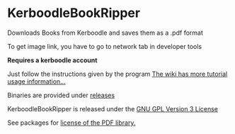 # KerboodleBookRipper
Downloads Books from Kerboodle and saves them as a .pdf format


To get image link, you have to go to network tab in developer tools


**Requires a kerboodle account**


Just follow the instructions given by the program
[The wiki has more tutorial usage information...](https://github.com/lambwheit/KerboodleBookRipper/wiki)

Binaries are provided under [releases](https://github.com/lambwheit/KerboodleBookRipper/releases)

KerboodleBookRipper is released under the [GNU GPL Version 3 License](https://github.com/lambwheit/KerboodleBookRipper/blob/master/README.md)

See packages for [license of the PDF library.](https://github.com/lambwheit/KerboodleBookRipper/blob/master/packages/iTextSharp.5.5.13.1/LICENSE.md)
